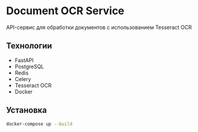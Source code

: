 # Document OCR Service

API-сервис для обработки документов с использованием Tesseract OCR

## Технологии
- FastAPI
- PostgreSQL
- Redis
- Celery
- Tesseract OCR
- Docker

## Установка
```bash
docker-compose up --build